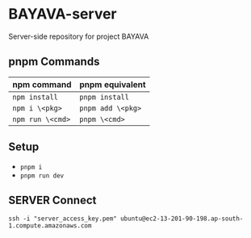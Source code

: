 # BAYAVA-server
Server-side repository for project BAYAVA

## pnpm Commands

| npm command | pnpm equivalent |
| ----------- | ----------- |
| `npm install` | `pnpm install` |
| `npm i \<pkg>` | `pnpm add \<pkg>` |
| `npm run \<cmd>` | `pnpm \<cmd>` |

## Setup

- `pnpm i`
- `pnpm run dev`

## SERVER Connect
`ssh -i "server_access_key.pem" ubuntu@ec2-13-201-90-198.ap-south-1.compute.amazonaws.com`